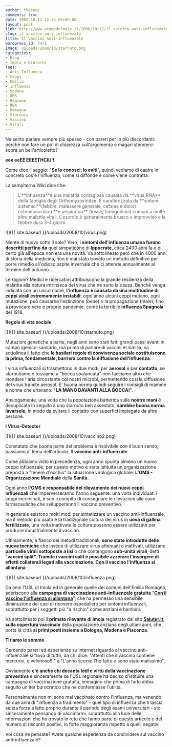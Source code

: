 ```yaml
---
author: thesave
comments: true
date: 2008-10-12 12:33:55+00:00
layout: post
link: http://www.atomodelmale.it/2008/10/12/il-vaccino-anti-influenzale/
slug: il-vaccino-anti-influenzale
title: Il Vaccino Anti-Influenzale
wordpress_id: 2471
image: uploads/2008/10/starnuto.png
categories:
- Blog
- Imola e Dintorni
tags:
- Anti-Influenza
- Ceppi
- Emilia
- Influenza
- Modena
- OMS
- Regione
- RNA
- Romagna
- Starnuto
- Vaccino
- Virali
---
```


Ne sento parlare sempre più spesso - con pareri per lo più discordanti: perché non fare un po' di chiarezza sull'argomento e magari stenderci sopra un bell'articoletto?

**eee eeEE EEEETHCIU'!**

Come dice il saggio: "**Se lo conosci, lo eviti**", quindi vediamo di capire in concreto cos'è l'influenza, come si diffonde e come viene contratta.

La sempiterna Wiki dice che:

<blockquote>L'**influenza**è una malattia contagiosa causata da **virus RNA** della famiglia degli Orthomyxoviridae. È caratterizzata da **sintomi sistemici**(febbre, malessere generale, cefalea e dolori osteomuscolari) **e respiratori** (tosse, faringodinia) comuni a molte altre malattie virali. L'esordio è generalmente brusco e improvviso e la febbre dura 3-4 giorni.</blockquote>

![]({{ site.baseurl }}/uploads/2008/10/virus.png)

Niente di nuovo sotto il sole? Vero, i **sintomi dell'influenza umana furono descritti perfino da** quel simpaticone di **Ippocrate**, circa 2400 anni fa e di certo già all'epoca non era una novità. Va sottolineato però che in 4000 anni di storia della medicina, non è mai stato trovato un metodo definitivo per porre rimedio all'odioso ospite invernale che ci attende annualmente al termine dell'autunno.

Le ragioni? Medici e ricercatori attribuiscono la grande resilienza della malattia alla natura intrinseca dei virus che ne sono la causa. Benché venga indicata con un unico nome, **l'influenza è causata da una moltitudine di ceppi virali estremamente instabili:** ogni anno alcuni ceppi mutano, ogni mutazione  può causarne l'estinzione (bene) o la propagazione (male), fino a provocare vere e proprie pandemie, come la terribile **influenza Spagnola** del 1918.

**Regole di vita sociale**

![]({{ site.baseurl }}/uploads/2008/10/starnuto.png)

Mutazioni genetiche a parte, negli anni sono stati fatti grandi passi avanti in campo igenico-sanitario, ma prima di parlare di vaccini et similia, va sottolinea il fatto che **le basilari regole di convivenza sociale costituiscono la prima, fondamentale, barriera contro la diffusione dell'influenza**.

I virus influenzali si trasmettono in due modi: per **aerosol** e per **contatto**; se starnutiamo e tossiamo a "bocca spalancata" non facciamo altro che inondare l'aria circostante coi nostri microbi, permettendo così la diffusione del virus tramite aerosol. E' buona norma quindi seguire i consigli di mamme e nonne che urlavano: "**LA MANO DAVANTI ALLA BOCCA!**".

Analogamente, una volta che la popolazione batterica sulle **nostre mani** è decuplicata in seguito a uno starnuto ben assestato, **sarebbe buona norma lavarsele**, in modo da evitare il contatto con superfici impiegate da altre persone.

**I Virus-Detector**

![]({{ site.baseurl }}/uploads/2008/10/vaccino2.png)

Constatato che buona parte del problema è risolvibile con il buon senso, passiamo al tema dell'articolo: Il **vaccino anti-influenzale**.

Come abbiamo visto in precedenza, ogni anno spunta almeno un nuovo ceppo influenzale; per questo motivo è stata istituita un'organizzazione preposta a "tenere d'occhio" la situazione virologica globale: **L'OMS - Organizzazione Mondiale** della **Sanità.**

Ogni anno **l'OMS è responsabile del rilevamento dei nuovi ceppi influenzali** che imperverseranno l'anno seguente: una volta individuati i ceppi incriminati, è suo il compito di consegnare le rilevazioni alle case farmaceutiche che svilupperanno il vaccino preventivo.

In generale esistono molti modi per sintetizzare un vaccino anti-influenzale, ma il metodo più usato è la tradizionale coltura dei virus in **uova di gallina fertilizzate**, una volta inattivate le colture possono essere utilizzate per produrre industrialmente il vaccino.

Ultimamente, a fianco dei metodi tradizionali, **sono state introdotte delle nuove tecniche** che invece di utilizzare virus attenuati o inattivati, utilizzano **particelle virali sottoposte a lisi** o che contengono **sub-unità virali**, detti "**vaccini split". Tramite i vaccini split è possibile azzerare l'insorgere di effetti collaterali legati alla vaccinazione. Con il vaccino l'influenza si allontana**

![]({{ site.baseurl }}/uploads/2008/10/influenza.png)

Da anni l'USL di Imola ed in generale quelle dei comuni dell'Emilia Romagna, aderiscono alla **campagna di vaccinazione anti-influenzale gratuita** "[**Con il vaccino l'influenza si allontana**](http://www.saluter.it/wcm/saluter/pubblicazioni/tutte_le_pubblicazioni/allegati_pubblicazioni/pagina_vaccinazioni/allegati_vaccinazioni/influenza_07.pdf)", che ha permesso una sensibile diminuzione dei casi di ricovero ospedaliero per sintomi influenzali, soprattutto per i soggetti più "a rischio" come anziani e bambini.

Va sottolineato poi il **primato rilevante di Imola** registrato dal sito **[Saluter.it](http://www.saluter.it/)**, **sulla copertura vaccinale** della popolazione anziana degli ultimi anni, che porta la città **ai primi posti insieme a Bologna, Modena e Piacenza**.

**Tiriamo le somme**

Cercando pareri ed esperienze su Internet riguardo al vaccino anti-influenzale si trova di tutto, da chi dice: "Attenti che il vaccino contiene mercurio, è velenoso!!!" a "L'anno scorso l'ho fatto e sono stato malissimo".

Ovviamente **c'è anche chi decanta lodi e virtù della vaccinazione preventiva** e sinceramente se l'USL regionale ha deciso d'istituire una campagna di vaccinazione gratuita, immagino che prima di farlo abbia seguito un iter burocratico che ne confermasse l'utilità.

Personalmente non mi sono mai vaccinato contro l'influenza, ma venendo da due anni di "influenza a tradimento" - quel tipo di influenza che ti lascia senza forze a letto proprio durante il periodo degli esami universitari - sto sinceramente pensando di vaccinarmi, soprattutto alla luce delle informazioni che ho trovato in rete che fanno parte di questo articolo e del numero di riscontri positivi, in forte maggioranza rispetto a quelli negativi.

Voi cosa ne pensate? Avete qualche esperienza da condividere sul vaccino anti-influenzale?
